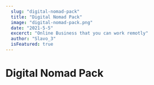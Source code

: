 ```yaml
---
  slug: "digital-nomad-pack"
  title: "Digital Nomad Pack"
  image: "digital-nomad-pack.png"
  date: "2021-5-5"
  excerct: "Online Business that you can work remotly"
  author: "Slavo_3"
  isFeatured: true
---
```


# Digital Nomad Pack
